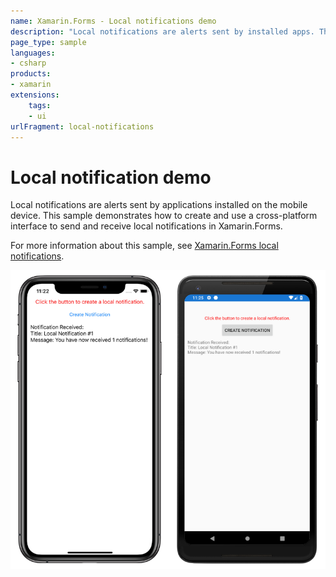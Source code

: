 ```yaml
---
name: Xamarin.Forms - Local notifications demo
description: "Local notifications are alerts sent by installed apps. This sample demonstrates how to implement local notifications in Xamarin.Forms."
page_type: sample
languages:
- csharp
products:
- xamarin
extensions:
    tags:
    - ui
urlFragment: local-notifications
---
```

# Local notification demo

Local notifications are alerts sent by applications installed on the mobile device. This sample demonstrates how to create and use a cross-platform interface to send and receive local notifications in Xamarin.Forms.

For more information about this sample, see [Xamarin.Forms local notifications](https://docs.microsoft.com/xamarin/xamarin-forms/app-fundamentals/local-notifications).

![Local notifications application on iOS and Android](Screenshots/local-notifications-msg.png)
